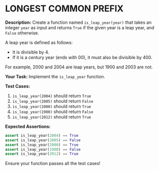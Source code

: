# LONGEST COMMON PREFIX

**Description:**
Create a function named `is_leap_year(year)` that takes an integer `year` as input and returns `True` if the given year is a leap year, and `False` otherwise.

A leap year is defined as follows:

- It is divisible by 4.
- If it is a century year (ends with 00), it must also be divisible by 400.

For example, 2000 and 2004 are leap years, but 1900 and 2003 are not.

**Your Task:**
Implement the `is_leap_year` function.

**Test Cases:**

1. `is_leap_year(2004)` should return `True`
2. `is_leap_year(2005)` should return `False`
3. `is_leap_year(2000)` should return `True`
4. `is_leap_year(1900)` should return `False`
5. `is_leap_year(2012)` should return `True`

**Expected Assertions:**

```python
assert is_leap_year(2004) == True
assert is_leap_year(2005) == False
assert is_leap_year(2000) == True
assert is_leap_year(1900) == False
assert is_leap_year(2012) == True
```

Ensure your function passes all the test cases!
